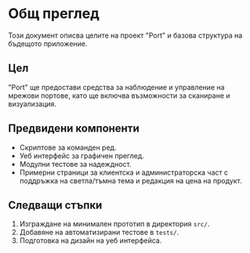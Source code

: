 # Общ преглед

Този документ описва целите на проект "Port" и базова структура на бъдещото приложение.

## Цел
"Port" ще предостави средства за наблюдение и управление на мрежови портове, като ще включва възможности за сканиране и визуализация.

## Предвидени компоненти
- Скриптове за команден ред.
- Уеб интерфейс за графичен преглед.
- Модулни тестове за надеждност.
- Примерни страници за клиентска и администраторска част с поддръжка на
  светла/тъмна тема и редакция на цена на продукт.

## Следващи стъпки
1. Изграждане на минимален прототип в директория `src/`.
2. Добавяне на автоматизирани тестове в `tests/`.
3. Подготовка на дизайн на уеб интерфейса.
